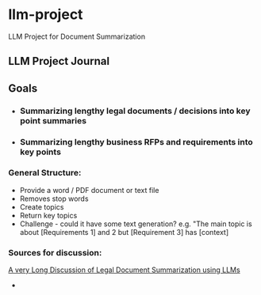 # llm-project
LLM Project for Document Summarization

## LLM Project Journal

## Goals

- ### Summarizing lengthy legal documents / decisions into key point summaries
- ### Summarizing lengthy business RFPs and requirements into key points

### General Structure:

- Provide a word / PDF document or text file
- Removes stop words
- Create topics 
- Return key topics
- Challenge - could it have some text generation? e.g. "The main topic is about [Requirements 1] and 2 but [Requirement 3] has [context]


### Sources for discussion:

[A very Long Discussion of Legal Document Summarization using LLMs](https://www.linkedin.com/pulse/very-long-discussion-legal-document-summarization-using-leonard-park/)

- 
